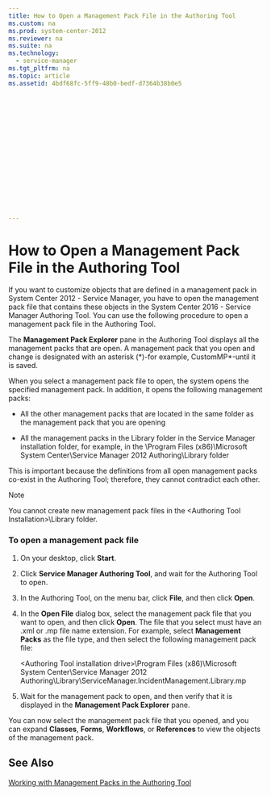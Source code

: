 ```yaml
---
title: How to Open a Management Pack File in the Authoring Tool
ms.custom: na
ms.prod: system-center-2012
ms.reviewer: na
ms.suite: na
ms.technology: 
  - service-manager
ms.tgt_pltfrm: na
ms.topic: article
ms.assetid: 4bdf68fc-5ff9-48b0-bedf-d7364b38b0e5


















---
```

# How to Open a Management Pack File in the Authoring Tool
If you want to customize objects that are defined in a management pack in System Center 2012 - Service Manager, you have to open the management pack file that contains these objects in the System Center 2016 - Service Manager Authoring Tool. You can use the following procedure to open a management pack file in the Authoring Tool.  
  
 The **Management Pack Explorer** pane in the Authoring Tool displays all the management packs that are open. A management pack that you open and change is designated with an asterisk \(\*\)-for example, CustomMP\*-until it is saved.  
  
 When you select a management pack file to open, the system opens the specified management pack. In addition, it opens the following management packs:  
  
-   All the other management packs that are located in the same folder as the management pack that you are opening  
  
-   All the management packs in the Library folder in the Service Manager installation folder, for example, in the \\Program Files \(x86\)\\Microsoft System Center\\Service Manager&nbsp;2012 Authoring\\Library folder  
  
 This is important because the definitions from all open management packs co\-exist in the Authoring Tool; therefore, they cannot contradict each other.  
  
> [!NOTE]  
>  You cannot create new management pack files in the \<Authoring Tool Installation\>\\Library folder.  
  
### To open a management pack file  
  
1.  On your desktop, click **Start**.  
  
2.  Click **Service Manager Authoring Tool**, and wait for the Authoring Tool to open.  
  
3.  In the Authoring Tool, on the menu bar, click **File**, and then click **Open**.  
  
4.  In the **Open File** dialog box, select the management pack file that you want to open, and then click **Open**. The file that you select must have an .xml or .mp file name extension. For example, select **Management Packs** as the file type, and then select the following management pack file:  
  
     \<Authoring Tool installation drive\>\\Program Files \(x86\)\\Microsoft System Center\\Service Manager&nbsp;2012 Authoring\\Library\\ServiceManager.IncidentManagement.Library.mp  
  
5.  Wait for the management pack to open, and then verify that it is displayed in the **Management Pack Explorer** pane.  
  
 You can now select the management pack file that you opened, and you can expand **Classes**, **Forms**, **Workflows**, or **References** to view the objects of the management pack.  
  
## See Also  
 [Working with Management Packs in the Authoring Tool](../../../sm/manage/author/Working-with-Management-Packs-in-the-Authoring-Tool.md)
